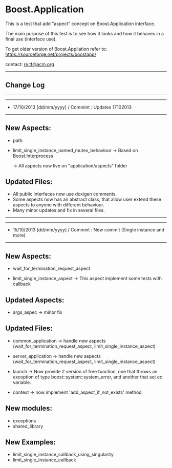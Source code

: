 Boost.Application
=================

This is a test that add "aspect" concept on Boost.Application interface.

The main purpose of this test is to see how it 
looks and how it behaves in a final use (interface use).
 
To get older version of Boost.Appliation refer to:
https://sourceforge.net/projects/boostapp/

contact: re.tf@acm.org

--------------------------------------------------------------------------------
Change Log
--------------------------------------------------------------------------------

--------------------------------------------------------------------------------
--------------------------------------------------------------------------------
* 17/10/2013 [dd/mm/yyyy] / Commint : Updates 17102013 
--------------------------------------------------------------------------------

New Aspects:
-----------

* path

* limit_single_instance_named_mutex_behaviour
  -> Based on Boost.Interprocess

  -> All aspects now live on "application/aspects" folder
  
Updated Files:
-------------

* All public interfaces now use doxigen comments.
* Some aspects now has an abstract class, that allow user extend these aspects to anyone with different behaviour.
* Many minor updates and fix in several files.

--------------------------------------------------------------------------------
--------------------------------------------------------------------------------
* 15/10/2013 [dd/mm/yyyy] / Commint : New commit (Single instance and more)
--------------------------------------------------------------------------------

New Aspects:
-----------

* wait_for_termination_request_aspect

* limit_single_instance_aspect
  -> This aspect implement some tests with callback

Updated Aspects:
---------------

* args_aspec
  -> minor fix

Updated Files:
-------------

* common_application
  -> handle new aspects (wait_for_termination_request_aspect, limit_single_instance_aspect)

* server_application
  -> handle new aspects (wait_for_termination_request_aspect, limit_single_instance_aspect)

* launch
  -> Now provide 2 version of free function, one that throws an exception of 
     type boost::system::system_error, and another that set ec variable.

* context
  -> now implement 'add_aspect_if_not_exists' method

New modules:
-----------

* exceptions
* shared_library

New Examples:
------------

* limit_single_instance_callback_using_singularity
* limit_single_instance_callback

